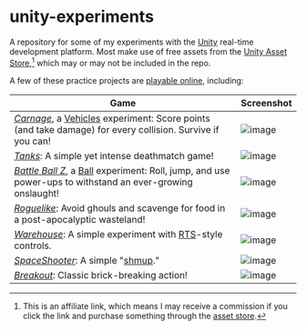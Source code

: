 # unity-experiments

A repository for some of my experiments with the [Unity](https://unity.com) real-time development platform. Most make use of free assets from the [Unity Asset Store](https://assetstore.unity.com/?aid=1100lIqr),[^1] which may or may not be included in the repo.

A few of these practice projects are [playable online](https://play.unity.com/u/theDrake), including:

Game | Screenshot
--- | ---
[_Carnage_](https://play.unity.com/mg/other/carnage-j), a [Vehicles](https://github.com/theDrake/unity-experiments/tree/master/Vehicles) experiment: Score points (and take damage) for every collision. Survive if you can!|![image](https://github.com/theDrake/unity-experiments/assets/1142276/493de717-9e8b-49c2-96a9-fa28a5b874a9)
[_Tanks_](https://play.unity.com/mg/other/tanks-t33): A simple yet intense deathmatch game!|![image](https://github.com/theDrake/unity-experiments/assets/1142276/818a85cc-a2e5-4c3e-94c5-9c09b99763ef)
[_Battle Ball Z_](https://play.unity.com/mg/other/battle-ball-z), a [Ball](https://github.com/theDrake/unity-experiments/tree/master/Ball) experiment: Roll, jump, and use power-ups to withstand an ever-growing onslaught!|![image](https://github.com/theDrake/unity-experiments/assets/1142276/82bea853-8ce6-4178-9151-bd279214149a)
[_Roguelike_](https://play.unity.com/mg/other/roguelike-4): Avoid ghouls and scavenge for food in a post-apocalyptic wasteland!|![image](https://github.com/theDrake/unity-experiments/assets/1142276/5c14e59e-471a-4315-9d41-8dceefa7f6f5)
[_Warehouse_](https://play.unity.com/mg/other/warehouse-3): A simple experiment with [RTS](https://en.wikipedia.org/wiki/Real-time_strategy)-style controls.|![image](https://github.com/theDrake/unity-experiments/assets/1142276/d4ea2721-09fa-43a4-bbeb-4f48c8a4662e)
[_SpaceShooter_](https://play.unity.com/mg/other/spaceshooter-18): A simple "[shmup](https://en.wikipedia.org/wiki/Shoot_%27em_up)."|![image](https://github.com/theDrake/unity-experiments/assets/1142276/9ea8e64a-a3e3-4725-9b12-bae5cd512303)
[_Breakout_](https://play.unity.com/mg/other/breakout-43): Classic brick-breaking action!|![image](https://github.com/theDrake/unity-experiments/assets/1142276/1552b937-e702-4f3d-9197-aeed29331895)

[^1]: This is an affiliate link, which means I may receive a commission if you click the link and purchase something through the [asset store](https://assetstore.unity.com/?aid=1100lIqr).
